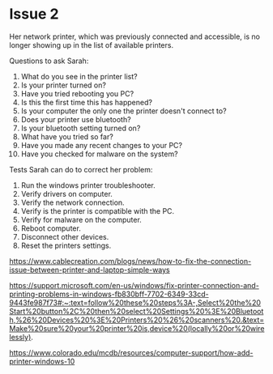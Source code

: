 # Issue 2

Her network printer, which was previously connected and accessible, is no longer showing up in the list of available printers.

Questions to ask Sarah:

1. What do you see in the printer list?
2. Is your printer turned on?
3. Have you tried rebooting you PC?
4. Is this the first time this has happened?
5. Is your computer the only one the printer doesn't connect to?
6. Does your printer use bluetooth?
7. Is your bluetooth setting turned on?
8. What have you tried so far?
9. Have you made any recent changes to your PC?
10. Have you checked for malware on the system?

Tests Sarah can do to correct her problem:

1. Run the windows printer troubleshooter.
2. Verify drivers on computer.
3. Verify the network connection.
4. Verify is the printer is compatible with the PC.
5. Verify for malware on the computer.
6. Reboot computer.
7. Disconnect other devices.
8. Reset the printers settings.

https://www.cablecreation.com/blogs/news/how-to-fix-the-connection-issue-between-printer-and-laptop-simple-ways

https://support.microsoft.com/en-us/windows/fix-printer-connection-and-printing-problems-in-windows-fb830bff-7702-6349-33cd-9443fe987f73#:~:text=follow%20these%20steps%3A-,Select%20the%20Start%20button%2C%20then%20select%20Settings%20%3E%20Bluetooth,%26%20Devices%20%3E%20Printers%20%26%20scanners%20.&text=Make%20sure%20your%20printer%20is,device%20(locally%20or%20wirelessly).

https://www.colorado.edu/mcdb/resources/computer-support/how-add-printer-windows-10
